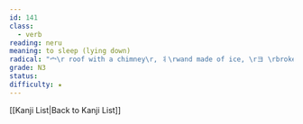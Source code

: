 ```yaml
---
id: 141
class:
  - verb
reading: neru
meaning: to sleep (lying down)
radical: "宀\r roof with a chimney\r, 丬\rwand made of ice, \rヨ \rbroken trident, \r冖 \rroof without a chimney, \r又 \ronce again"
grade: N3
status:
difficulty: ★
---
```

[[Kanji List|Back to Kanji List]]